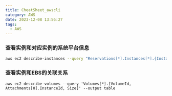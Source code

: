 ```yaml
---
title: CheatSheet_awscli
category: AWS
date: 2023-12-08 13:56:27
tags:
  - AWS
---
```


### 查看实例和对应实例的系统平台信息
```bash
aws ec2 describe-instances --query "Reservations[*].Instances[*].{InstanceId:InstanceId,PlatformDetails:Platform}" --output table
```
### 查看实例和EBS的关联关系
```shell
aws ec2 describe-volumes --query 'Volumes[*].[VolumeId, Attachments[0].InstanceId, Size]' --output table
```